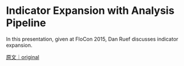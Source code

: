 
# Indicator Expansion with Analysis Pipeline

In this presentation, given at FloCon 2015, Dan Ruef discusses indicator expansion.

[原文｜original](https://insights.sei.cmu.edu/library/indicator-expansion-with-analysis-pipeline/)
        